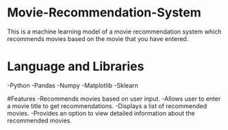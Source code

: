# Movie-Recommendation-System
This is a machine learning model of a movie recommendation system which recommends movies based on the movie that you have entered.

# Language and Libraries
-Python
-Pandas
-Numpy
-Matplotlib
-Sklearn

#Features
-Recommends movies based on user input.
-Allows user to enter a movie title to get recommendations.
-Displays a list of recommended movies.
-Provides an option to view detailed information about the recommended movies.

